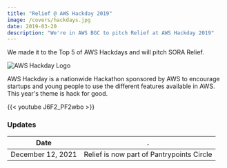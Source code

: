 ```yaml
---
title: "Relief @ AWS Hackday 2019"
image: /covers/hackdays.jpg
date: 2019-03-20
description: "We're in AWS BGC to pitch Relief at AWS Hackday 2019"
---
```



We made it to the Top 5 of AWS Hackdays and will pitch SORA Relief. 

<!-- (https://agorize.co) -->
![AWS Hackday Logo](https://sorasystem.sirv.com/logos/hackday.jpg)

AWS Hackday is a nationwide Hackathon sponsored by AWS to encourage startups and young people to use the different features available in AWS. This year's theme is hack for good.  

{{< youtube J6F2_PF2wbo >}}



### Updates

Date | .
--- | ---
December 12, 2021 | Relief is now part of Pantrypoints Circle

